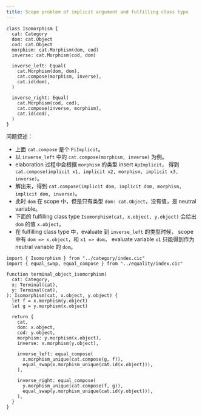 ```yaml
---
title: Scope problem of implicit argument and fulfilling class type
---
```


```cicada
class Isomorphism {
  cat: Category
  dom: cat.Object
  cod: cat.Object
  morphism: cat.Morphism(dom, cod)
  inverse: cat.Morphism(cod, dom)

  inverse_left: Equal(
    cat.Morphism(dom, dom),
    cat.compose(morphism, inverse),
    cat.id(dom),
  )

  inverse_right: Equal(
    cat.Morphism(cod, cod),
    cat.compose(inverse, morphism),
    cat.id(cod),
  )
}
```

问题叙述：

- 上面 `cat.compose` 是个 `PiImplicit`。
- 以 `inverse_left` 中的 `cat.compose(morphism, inverse)` 为例。
- elaboration 过程中会根据 `morphism` 的类型 insert `ApImplicit`，
  得到 `cat.compose(implicit x1, implicit x2, morphism, implicit x3, inverse)`。
- 解出来，得到 `cat.compose(implicit dom, implicit dom, morphism, implicit dom, inverse)`。
- 此时 `dom` 在 scope 中，但是只有类型 `dom: cat.Object`，没有值，是 neutral variable。
- 下面的 fulfilling class type `Isomorphism(cat, x.object, y.object)`
  会给出 `dom` 的值 `x.object`。
- 在 fulfilling class type 中，evaluate 到 `inverse_left` 的类型时候，
  scope 中有 `dom => x.object`，和 `x1 => dom`，
  evaluate variable `x1` 只能得到作为 neutral variable 的 `dom`。


```cicada
import { Isomorphism } from "../category/index.cic"
import { equal_swap, equal_compose } from "../equality/index.cic"

function terminal_object_isomorphism(
  cat: Category,
  x: Terminal(cat),
  y: Terminal(cat),
): Isomorphism(cat, x.object, y.object) {
  let f = x.morphism(y.object)
  let g = y.morphism(x.object)

  return {
    cat,
    dom: x.object,
    cod: y.object,
    morphism: y.morphism(x.object),
    inverse: x.morphism(y.object),

    inverse_left: equal_compose(
      x.morphism_unique(cat.compose(g, f)),
      equal_swap(x.morphism_unique(cat.id(x.object))),
    ),

    inverse_right: equal_compose(
      y.morphism_unique(cat.compose(f, g)),
      equal_swap(y.morphism_unique(cat.id(y.object))),
    ),
  }
}
```
